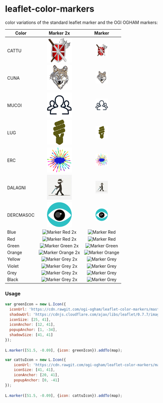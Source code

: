 leaflet-color-markers
=====================

color variations of the standard leaflet marker and the OGI OGHAM markers:

| Color | Marker 2x  | Marker  |
| ------------- |:-------------:|:-----:|
| CATTU | ![Marker CATTU 2x](https://raw.githubusercontent.com/ogi-ogham/leaflet-color-markers/master/img/CATTU-2x.png) | ![Marker CATTU](https://raw.githubusercontent.com/ogi-ogham/leaflet-color-markers/master/img/CATTU.png) |
| CUNA | ![Marker CUNA 2x](https://raw.githubusercontent.com/ogi-ogham/leaflet-color-markers/master/img/CUNA-2x.png) | ![Marker CUNA](https://raw.githubusercontent.com/ogi-ogham/leaflet-color-markers/master/img/CUNA.png) |
| MUCOI | ![Marker MUCOI 2x](https://raw.githubusercontent.com/ogi-ogham/leaflet-color-markers/master/img/MUCOI-2x.png) | ![Marker MUCOI](https://raw.githubusercontent.com/ogi-ogham/leaflet-color-markers/master/img/MUCOI.png) |
| LUG | ![Marker LUG 2x](https://raw.githubusercontent.com/ogi-ogham/leaflet-color-markers/master/img/LUG-2x.png) | ![Marker LUG](https://raw.githubusercontent.com/ogi-ogham/leaflet-color-markers/master/img/LUG.png) |
| ERC | ![Marker ERC 2x](https://raw.githubusercontent.com/ogi-ogham/leaflet-color-markers/master/img/ERC-2x.png) | ![Marker ERC](https://raw.githubusercontent.com/ogi-ogham/leaflet-color-markers/master/img/ERC.png) |
| DALAGNI | ![Marker DALAGNI 2x](https://raw.githubusercontent.com/ogi-ogham/leaflet-color-markers/master/img/DALAGNI-2x.png) | ![Marker DALAGNI](https://raw.githubusercontent.com/ogi-ogham/leaflet-color-markers/master/img/DALAGNI.png) |
| DERCMASOC | ![Marker DERCMASOC 2x](https://raw.githubusercontent.com/ogi-ogham/leaflet-color-markers/master/img/DERCMASOC-2x.png) | ![Marker DERCMASOC](https://raw.githubusercontent.com/ogi-ogham/leaflet-color-markers/master/img/DERCMASOC.png) |
| Blue | ![Marker Red 2x](https://raw.githubusercontent.com/ogi-ogham/leaflet-color-markers/master/img/marker-icon-2x-blue.png) | ![Marker Red](https://raw.githubusercontent.com/ogi-ogham/leaflet-color-markers/master/img/marker-icon-blue.png) |
| Red | ![Marker Red 2x](https://raw.githubusercontent.com/ogi-ogham/leaflet-color-markers/master/img/marker-icon-2x-red.png) | ![Marker Red](https://raw.githubusercontent.com/ogi-ogham/leaflet-color-markers/master/img/marker-icon-red.png) |
| Green | ![Marker Green 2x](https://raw.githubusercontent.com/ogi-ogham/leaflet-color-markers/master/img/marker-icon-2x-green.png) | ![Marker Green](https://raw.githubusercontent.com/ogi-ogham/leaflet-color-markers/master/img/marker-icon-green.png) |
| Orange | ![Marker Orange 2x](https://raw.githubusercontent.com/ogi-ogham/leaflet-color-markers/master/img/marker-icon-2x-orange.png) | ![Marker Orange](https://raw.githubusercontent.com/ogi-ogham/leaflet-color-markers/master/img/marker-icon-orange.png) |
| Yellow | ![Marker Grey 2x](https://raw.githubusercontent.com/ogi-ogham/leaflet-color-markers/master/img/marker-icon-2x-yellow.png) | ![Marker Grey](https://raw.githubusercontent.com/ogi-ogham/leaflet-color-markers/master/img/marker-icon-yellow.png) |
| Violet | ![Marker Grey 2x](https://raw.githubusercontent.com/ogi-ogham/leaflet-color-markers/master/img/marker-icon-2x-violet.png) | ![Marker Grey](https://raw.githubusercontent.com/ogi-ogham/leaflet-color-markers/master/img/marker-icon-violet.png) |
| Grey | ![Marker Grey 2x](https://raw.githubusercontent.com/ogi-ogham/leaflet-color-markers/master/img/marker-icon-2x-grey.png) | ![Marker Grey](https://raw.githubusercontent.com/ogi-ogham/leaflet-color-markers/master/img/marker-icon-grey.png) |
| Black | ![Marker Grey 2x](https://raw.githubusercontent.com/ogi-ogham/leaflet-color-markers/master/img/marker-icon-2x-black.png) | ![Marker Grey](https://raw.githubusercontent.com/ogi-ogham/leaflet-color-markers/master/img/marker-icon-black.png) |

### Usage

```javascript
var greenIcon = new L.Icon({
  iconUrl: 'https://cdn.rawgit.com/ogi-ogham/leaflet-color-markers/master/img/marker-icon-2x-green.png',
  shadowUrl: 'https://cdnjs.cloudflare.com/ajax/libs/leaflet/0.7.7/images/marker-shadow.png',
  iconSize: [25, 41],
  iconAnchor: [12, 41],
  popupAnchor: [1, -34],
  shadowSize: [41, 41]
});

L.marker([51.5, -0.09], {icon: greenIcon}).addTo(map);
```

```javascript
var cattuIcon = new L.Icon({
	iconUrl: 'https://cdn.rawgit.com/ogi-ogham/leaflet-color-markers/master/img/CATTU-2x.png',
	iconSize: [41, 41],
	iconAnchor: [20, 41],
	popupAnchor: [0, -41]
});

L.marker([51.5, -0.09], {icon: cattuIcon}).addTo(map);
```
